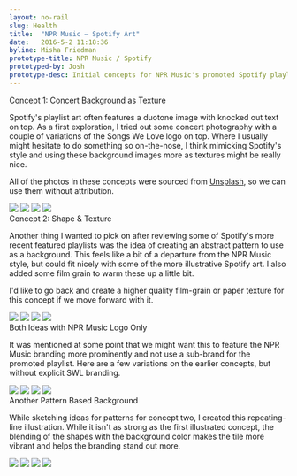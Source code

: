 ```yaml
---
layout: no-rail
slug: Health
title:  "NPR Music — Spotify Art"
date:   2016-5-2 11:18:36
byline: Misha Friedman
prototype-title: NPR Music / Spotify
prototyped-by: Josh
prototype-desc: Initial concepts for NPR Music's promoted Spotify playlist.
---
```

<div class="section">
  <div class="meta">
    <div class="title first">Concept 1: Concert Background as Texture</div>
    <p>Spotify's playlist art often features a duotone image with knocked out text on top. As a first exploration, I tried out some concert photography with a couple of variations of the Songs We Love logo on top. Where I usually might hesitate to do something so on-the-nose, I think mimicking Spotify's style and using these background images more as textures might be really nice.</p>
    <p>All of the photos in these concepts were sourced from <a href="https://unsplash.com">Unsplash</a>, so we can use them without attribution.</p>
  </div>
  <div class="npr-music-images">
    <img src="{{ site.baseurl }}/images/npr-music-spotify/npr-music-spotify-2016-01.png">
    <img src="{{ site.baseurl }}/images/npr-music-spotify/npr-music-spotify-2016-02.png">
    <img src="{{ site.baseurl }}/images/npr-music-spotify/npr-music-spotify-2016-03.png">
    <img src="{{ site.baseurl }}/images/npr-music-spotify/npr-music-spotify-2016-04.png">
    <div class="clear"></div>
  </div>
</div>

<div class="section">
  <div class="meta">
    <div class="title">Concept 2: Shape & Texture</div>
    <p>Another thing I wanted to pick on after reviewing some of Spotify's more recent featured playlists was the idea of creating an abstract pattern to use as a background. This feels like a bit of a departure from the NPR Music style, but could fit nicely with some of the more illustrative Spotify art. I also added some film grain to warm these up a little bit.</p>
    <p>I'd like to go back and create a higher quality film-grain or paper texture for this concept if we move forward with it.</p>
  </div>
  <div class="npr-music-images">
    <img src="{{ site.baseurl }}/images/npr-music-spotify/npr-music-spotify-2016-05.png">
    <img src="{{ site.baseurl }}/images/npr-music-spotify/npr-music-spotify-2016-06.png">
    <img src="{{ site.baseurl }}/images/npr-music-spotify/npr-music-spotify-2016-07.png">
    <img src="{{ site.baseurl }}/images/npr-music-spotify/npr-music-spotify-2016-08.png">
    <div class="clear"></div>
  </div>
</div>

<div class="section">
  <div class="meta">
    <div class="title">Both Ideas with NPR Music Logo Only</div>
    <p>It was mentioned at some point that we might want this to feature the NPR Music branding more prominently and not use a sub-brand for the promoted playlist. Here are a few variations on the earlier concepts, but without explicit SWL branding.</p>
  </div>
  <div class="npr-music-images">
    <img src="{{ site.baseurl }}/images/npr-music-spotify/npr-music-spotify-2016-09.png">
    <img src="{{ site.baseurl }}/images/npr-music-spotify/npr-music-spotify-2016-10.png">
    <img src="{{ site.baseurl }}/images/npr-music-spotify/npr-music-spotify-2016-11.png">
    <img src="{{ site.baseurl }}/images/npr-music-spotify/npr-music-spotify-2016-12.png">
  </div>
</div>

<div class="section">
  <div class="meta">
    <div class="title">Another Pattern Based Background</div>
    <p>While sketching ideas for patterns for concept two, I created this repeating-line illustration. While it isn't as strong as the first illustrated concept, the blending of the shapes with the background color makes the tile more vibrant and helps the branding stand out more. </p>
  </div>
  <div class="npr-music-images">
    <img src="{{ site.baseurl }}/images/npr-music-spotify/npr-music-spotify-2016-13.png">
    <img src="{{ site.baseurl }}/images/npr-music-spotify/npr-music-spotify-2016-14.png">
    <img src="{{ site.baseurl }}/images/npr-music-spotify/npr-music-spotify-2016-15.png">
    <img src="{{ site.baseurl }}/images/npr-music-spotify/npr-music-spotify-2016-16.png">
  </div>
</div>
<style>.site-header {display: none;} .site-footer {display: none;}</style>
